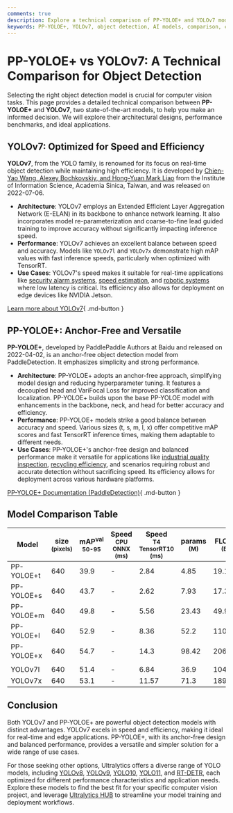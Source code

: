 ```yaml
---
comments: true
description: Explore a technical comparison of PP-YOLOE+ and YOLOv7 models, covering architecture, performance benchmarks, and best use cases for object detection.
keywords: PP-YOLOE+, YOLOv7, object detection, AI models, comparison, computer vision, model architecture, performance analysis, real-time detection
---
```


# PP-YOLOE+ vs YOLOv7: A Technical Comparison for Object Detection

Selecting the right object detection model is crucial for computer vision tasks. This page provides a detailed technical comparison between **PP-YOLOE+** and **YOLOv7**, two state-of-the-art models, to help you make an informed decision. We will explore their architectural designs, performance benchmarks, and ideal applications.

<script async src="https://cdn.jsdelivr.net/npm/chart.js"></script>
<script defer src="../../javascript/benchmark.js"></script>

<canvas id="modelComparisonChart" width="1024" height="400" active-models='["PP-YOLOE+", "YOLOv7"]'></canvas>

## YOLOv7: Optimized for Speed and Efficiency

**YOLOv7**, from the YOLO family, is renowned for its focus on real-time object detection while maintaining high efficiency. It is developed by [Chien-Yao Wang, Alexey Bochkovskiy, and Hong-Yuan Mark Liao](https://arxiv.org/abs/2207.02696) from the Institute of Information Science, Academia Sinica, Taiwan, and was released on 2022-07-06.

- **Architecture**: YOLOv7 employs an Extended Efficient Layer Aggregation Network (E-ELAN) in its backbone to enhance network learning. It also incorporates model re-parameterization and coarse-to-fine lead guided training to improve accuracy without significantly impacting inference speed.
- **Performance**: YOLOv7 achieves an excellent balance between speed and accuracy. Models like `YOLOv7l` and `YOLOv7x` demonstrate high mAP values with fast inference speeds, particularly when optimized with TensorRT.
- **Use Cases**: YOLOv7's speed makes it suitable for real-time applications like [security alarm systems](https://www.ultralytics.com/blog/security-alarm-system-projects-with-ultralytics-yolov8), [speed estimation](https://www.ultralytics.com/blog/ultralytics-yolov8-for-speed-estimation-in-computer-vision-projects), and [robotic systems](https://www.ultralytics.com/glossary/robotics) where low latency is critical. Its efficiency also allows for deployment on edge devices like NVIDIA Jetson.

[Learn more about YOLOv7](https://docs.ultralytics.com/models/yolov7/){ .md-button }

## PP-YOLOE+: Anchor-Free and Versatile

**PP-YOLOE+**, developed by PaddlePaddle Authors at Baidu and released on 2022-04-02, is an anchor-free object detection model from PaddleDetection. It emphasizes simplicity and strong performance.

- **Architecture**: PP-YOLOE+ adopts an anchor-free approach, simplifying model design and reducing hyperparameter tuning. It features a decoupled head and VariFocal Loss for improved classification and localization. PP-YOLOE+ builds upon the base PP-YOLOE model with enhancements in the backbone, neck, and head for better accuracy and efficiency.
- **Performance**: PP-YOLOE+ models strike a good balance between accuracy and speed. Various sizes (t, s, m, l, x) offer competitive mAP scores and fast TensorRT inference times, making them adaptable to different needs.
- **Use Cases**: PP-YOLOE+'s anchor-free design and balanced performance make it versatile for applications like [industrial quality inspection](https://www.ultralytics.com/solutions/ai-in-manufacturing), [recycling efficiency](https://www.ultralytics.com/blog/recycling-efficiency-the-power-of-vision-ai-in-automated-sorting), and scenarios requiring robust and accurate detection without sacrificing speed. Its efficiency allows for deployment across various hardware platforms.

[PP-YOLOE+ Documentation (PaddleDetection)](https://github.com/PaddlePaddle/PaddleDetection/tree/develop/configs/ppyoloe){ .md-button }

## Model Comparison Table

| Model      | size<br><sup>(pixels) | mAP<sup>val<br>50-95 | Speed<br><sup>CPU ONNX<br>(ms) | Speed<br><sup>T4 TensorRT10<br>(ms) | params<br><sup>(M) | FLOPs<br><sup>(B) |
| ---------- | --------------------- | -------------------- | ------------------------------ | ----------------------------------- | ------------------ | ----------------- |
| PP-YOLOE+t | 640                   | 39.9                 | -                              | 2.84                                | 4.85               | 19.15             |
| PP-YOLOE+s | 640                   | 43.7                 | -                              | 2.62                                | 7.93               | 17.36             |
| PP-YOLOE+m | 640                   | 49.8                 | -                              | 5.56                                | 23.43              | 49.91             |
| PP-YOLOE+l | 640                   | 52.9                 | -                              | 8.36                                | 52.2               | 110.07            |
| PP-YOLOE+x | 640                   | 54.7                 | -                              | 14.3                                | 98.42              | 206.59            |
|            |                       |                      |                                |                                     |                    |                   |
| YOLOv7l    | 640                   | 51.4                 | -                              | 6.84                                | 36.9               | 104.7             |
| YOLOv7x    | 640                   | 53.1                 | -                              | 11.57                               | 71.3               | 189.9             |

## Conclusion

Both YOLOv7 and PP-YOLOE+ are powerful object detection models with distinct advantages. YOLOv7 excels in speed and efficiency, making it ideal for real-time and edge applications. PP-YOLOE+, with its anchor-free design and balanced performance, provides a versatile and simpler solution for a wide range of use cases.

For those seeking other options, Ultralytics offers a diverse range of YOLO models, including [YOLOv8](https://docs.ultralytics.com/models/yolov8/), [YOLOv9](https://docs.ultralytics.com/models/yolov9/), [YOLO10](https://docs.ultralytics.com/models/yolov10/), [YOLO11](https://docs.ultralytics.com/models/yolo11/), and [RT-DETR](https://docs.ultralytics.com/models/rtdetr/), each optimized for different performance characteristics and application needs. Explore these models to find the best fit for your specific computer vision project, and leverage [Ultralytics HUB](https://www.ultralytics.com/hub) to streamline your model training and deployment workflows.
